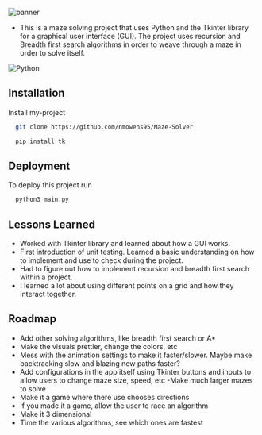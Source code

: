 ![banner](https://github.com/nmowens95/Maze-Solver/assets/126295718/a12c545b-5ff1-40a7-b9ec-9fec5e2cdd18)



- This is a maze solving project that uses Python and the Tkinter library for a graphical user interface (GUI). The project uses recursion and Breadth first search algorithms in order to weave through a maze in order to solve itself.

![Python](https://img.shields.io/badge/python-3670A0?style=for-the-badge&logo=python&logoColor=ffdd54)


## Installation

Install my-project 

```bash
  git clone https://github.com/nmowens95/Maze-Solver
```
```bash
  pip install tk
```
    
## Deployment

To deploy this project run

```bash
  python3 main.py
```
## Lessons Learned


- Worked with Tkinter library and learned about how a GUI works.
- First introduction of unit testing. Learned a basic understanding on how to implement and use to check during the project.
- Had to figure out how to implement recursion and breadth first search within a project.
- I learned a lot about using different points on a grid and how they interact together.

## Roadmap
- Add other solving algorithms, like breadth first search or A* 
- Make the visuals prettier, change the colors, etc 
- Mess with the animation settings to make it faster/slower. Maybe make backtracking slow and blazing new paths faster? 
- Add configurations in the app itself using Tkinter buttons and inputs to allow users to change maze size, speed, etc -Make much larger mazes to solve 
- Make it a game where there use chooses directions 
- If you made it a game, allow the user to race an algorithm 
- Make it 3 dimensional 
- Time the various algorithms, see which ones are fastest
